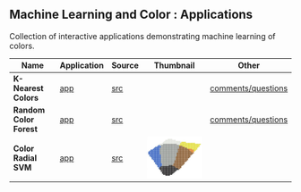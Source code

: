 
## Machine Learning and Color : Applications

Collection of interactive applications demonstrating machine learning of colors.

| Name | Application | Source | Thumbnail | Other |
| --- | --- | --- | --- | --- |
| **K-Nearest Colors** | [app](https://knearestcolors.streamlit.app) | [src](https://github.com/Numantic-NMoroney/KNearestColors) | | [comments/questions](https://www.linkedin.com/feed/update/urn:li:activity:7248911412008214528/?actorCompanyId=104756822) |
| **Random Color Forest** | [app](https://randomcolorforest.streamlit.app) | [src](https://github.com/Numantic-NMoroney/RandomColorForest/tree/main) | | [comments/questions](https://www.linkedin.com/feed/update/urn:li:activity:7251414812268634112/?actorCompanyId=104756822) |
| **Color Radial SVM** | [app](https://colorradialsvm.streamlit.app) | [src](https://github.com/Numantic-NMoroney/ColorRadialSVM) | <img src="thumb-colorradialsvm.jpg"> | |
